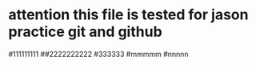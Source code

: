 # attention this file is tested for jason practice git and github
#111111111
##2222222222
#333333
#mmmmm
#nnnnn
